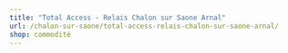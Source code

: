 ```yaml
---
title: "Total Access - Relais Chalon sur Saone Arnal"
url: /chalon-sur-saone/total-access-relais-chalon-sur-saone-arnal/
shop: commodité
---
```

